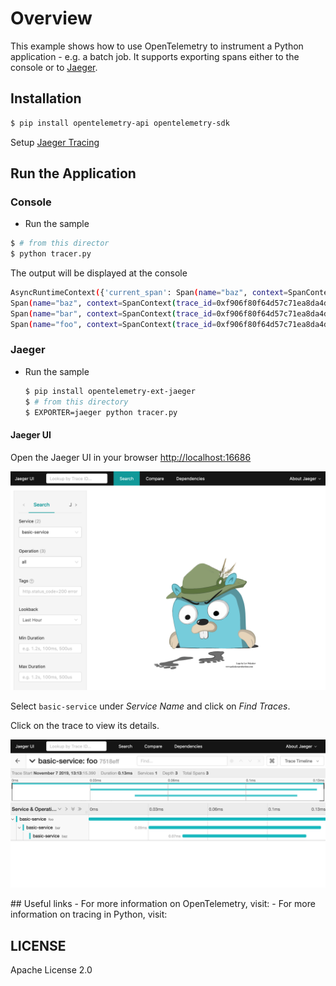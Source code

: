 # Overview

This example shows how to use OpenTelemetry to instrument a Python application - e.g. a batch job.
It supports exporting spans either to the console or to [Jaeger](https://www.jaegertracing.io).

## Installation

```sh
$ pip install opentelemetry-api opentelemetry-sdk
```

Setup [Jaeger Tracing](https://www.jaegertracing.io/docs/latest/getting-started/#all-in-one)

## Run the Application

### Console

* Run the sample

```bash
$ # from this director
$ python tracer.py
```

The output will be displayed at the console

```bash
AsyncRuntimeContext({'current_span': Span(name="baz", context=SpanContext(trace_id=0xf906f80f64d57c71ea8da4dfbbd2ddf2, span_id=0x5611c1407e06e4d7, trace_state={}))})
Span(name="baz", context=SpanContext(trace_id=0xf906f80f64d57c71ea8da4dfbbd2ddf2, span_id=0x5611c1407e06e4d7, trace_state={}), kind=SpanKind.INTERNAL, parent=Span(name="bar", context=SpanContext(trace_id=0xf906f80f64d57c71ea8da4dfbbd2ddf2, span_id=0x1b9db0e0cc1a3f60, trace_state={})), start_time=2019-11-07T21:26:45.934412Z, end_time=2019-11-07T21:26:45.934567Z)
Span(name="bar", context=SpanContext(trace_id=0xf906f80f64d57c71ea8da4dfbbd2ddf2, span_id=0x1b9db0e0cc1a3f60, trace_state={}), kind=SpanKind.INTERNAL, parent=Span(name="foo", context=SpanContext(trace_id=0xf906f80f64d57c71ea8da4dfbbd2ddf2, span_id=0x1d5d87441ec2f410, trace_state={})), start_time=2019-11-07T21:26:45.934396Z, end_time=2019-11-07T21:26:45.934576Z)
Span(name="foo", context=SpanContext(trace_id=0xf906f80f64d57c71ea8da4dfbbd2ddf2, span_id=0x1d5d87441ec2f410, trace_state={}), kind=SpanKind.INTERNAL, parent=None, start_time=2019-11-07T21:26:45.934369Z, end_time=2019-11-07T21:26:45.934580Z)
```



### Jaeger

 - Run the sample

   ```sh
   $ pip install opentelemetry-ext-jaeger
   $ # from this directory
   $ EXPORTER=jaeger python tracer.py
   ```

#### Jaeger UI

Open the Jaeger UI in your browser [http://localhost:16686](http://localhost:16686)

<p align="center"><img src="images/jaeger-ui.png?raw=true"/></p>

Select `basic-service` under *Service Name* and click on *Find Traces*.

Click on the trace to view its details.

<p align="center"><img src="./images/jaeger-ui-detail.png?raw=true"/></p>
## Useful links
- For more information on OpenTelemetry, visit: <https://opentelemetry.io/>
- For more information on tracing in Python, visit: <https://github.com/open-telemetry/opentelemetry-python>

## LICENSE

Apache License 2.0
